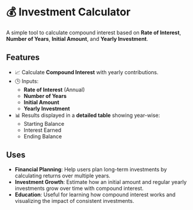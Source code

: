 # 💰 Investment Calculator  

A simple tool to calculate compound interest based on **Rate of Interest**, **Number of Years**, **Initial Amount**, and **Yearly Investment**.  

## Features  
- 📈 Calculate **Compound Interest** with yearly contributions.  
- 🕒 Inputs:  
  - **Rate of Interest** (Annual)  
  - **Number of Years**  
  - **Initial Amount**  
  - **Yearly Investment**
- 📊 Results displayed in a **detailed table** showing year-wise:  
  - Starting Balance  
  - Interest Earned  
  - Ending Balance

## Uses  
- **Financial Planning**: Help users plan long-term investments by calculating returns over multiple years.  
- **Investment Growth**: Estimate how an initial amount and regular yearly investments grow over time with compound interest.  
- **Education**: Useful for learning how compound interest works and visualizing the impact of consistent investments.  
